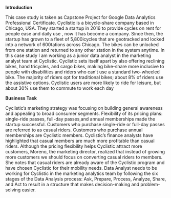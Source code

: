 **Introduction**

This case study is taken as Capstone Project for Google Data Analytics Professional Certificate.
Cyclistic is a bicycle-share company based in Chicago, USA. They started a startup in 2016 to provide cycles on rent for people ease and daily use , now it has become a company. Since then, the startup has grown to a fleet of 5,800icycles that are geotracked and locked into a network of 600tations across Chicago. The bikes can be unlocked from one station and returned to any other station in the system anytime.
In this case study I am working as a junior data analyst in the marketing analyst team at Cyclistic.
Cyclistic sets itself apart by also offering reclining bikes, hand tricycles, and cargo bikes, making bike-share more inclusive to people with disabilities and riders who can’t use a standard two-wheeled bike. The majority of riders opt for traditional bikes; about 8% of riders use the assistive options. Cyclistic users are more likely to ride for leisure, but about 30% use them to commute to work each day

**Business Task**

Cyclistic’s marketing strategy was focusing on building general awareness and appealing to broad consumer segments. Flexibility of its pricing plans: single-ride passes, full-day passes,and annual memberships made the startup successful. Customers who purchase single-ride or full-day passes are referred to as casual riders. Customers who purchase annual memberships are Cyclistic members.
Cyclistic’s finance analysts have highlighted that casual members are much more profitable than casual riders. Although the pricing flexibility helps Cyclistic attract more customers, Moreno, the marketing director, realized that instead of growing more customers we should focus on converting casual riders to members. She notes that casual riders are already aware of the Cyclistic program and have chosen Cyclistic for their mobility needs.
Data Analyst needs to be working for Cyclistic in the marketing analytics team by following the six stages of the Data Analysis process: Ask, Prepare, Process, Analyze, Share, and Act to result in a structure that makes decision-making and problem-solving easier.
